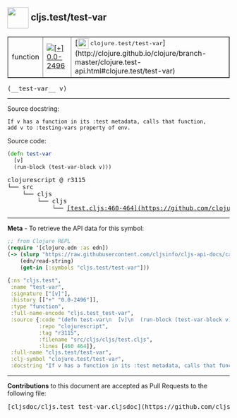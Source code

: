 ## <img width="48px" valign="middle" src="http://i.imgur.com/Hi20huC.png"> cljs.test/test-var

 <table border="1">
<tr>

<td>function</td>
<td><a href="https://github.com/cljsinfo/cljs-api-docs/tree/0.0-2496"><img valign="middle" alt="[+] 0.0-2496" src="https://img.shields.io/badge/+-0.0--2496-lightgrey.svg"></a> </td>
<td>
[<img height="24px" valign="middle" src="http://i.imgur.com/1GjPKvB.png"> <samp>clojure.test/test-var</samp>](http://clojure.github.io/clojure/branch-master/clojure.test-api.html#clojure.test/test-var)
</td>
</tr>
</table>

 <samp>
(__test-var__ v)<br>
</samp>

---




Source docstring:

```
If v has a function in its :test metadata, calls that function,
add v to :testing-vars property of env.
```

Source code:

```clj
(defn test-var
  [v]
  (run-block (test-var-block v)))
```

 <pre>
clojurescript @ r3115
└── src
    └── cljs
        └── cljs
            └── <ins>[test.cljs:460-464](https://github.com/clojure/clojurescript/blob/r3115/src/cljs/cljs/test.cljs#L460-L464)</ins>
</pre>


---

__Meta__ - To retrieve the API data for this symbol:

```clj
;; from Clojure REPL
(require '[clojure.edn :as edn])
(-> (slurp "https://raw.githubusercontent.com/cljsinfo/cljs-api-docs/catalog/cljs-api.edn")
    (edn/read-string)
    (get-in [:symbols "cljs.test/test-var"]))
```

```clj
{:ns "cljs.test",
 :name "test-var",
 :signature ["[v]"],
 :history [["+" "0.0-2496"]],
 :type "function",
 :full-name-encode "cljs.test_test-var",
 :source {:code "(defn test-var\n  [v]\n  (run-block (test-var-block v)))",
          :repo "clojurescript",
          :tag "r3115",
          :filename "src/cljs/cljs/test.cljs",
          :lines [460 464]},
 :full-name "cljs.test/test-var",
 :clj-symbol "clojure.test/test-var",
 :docstring "If v has a function in its :test metadata, calls that function,\nadd v to :testing-vars property of env."}

```

---

__Contributions__ to this document are accepted as Pull Requests to the following file:

 <pre>
[cljsdoc/cljs.test_test-var.cljsdoc](https://github.com/cljsinfo/cljs-api-docs/blob/master/cljsdoc/cljs.test_test-var.cljsdoc)
</pre>

